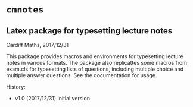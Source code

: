 # `cmnotes`
## Latex package for typesetting lecture notes

Cardiff Maths, 2017/12/31

This package provides macros and environments for typesetting
lecture notes in various formats. The package also replicattes
some macros from exam.cls for typesetting lists of questions, 
including multiple choice and multiple answer questions.
See the documentation for usage.

History:
* v1.0 (2017/12/31) Initial version
